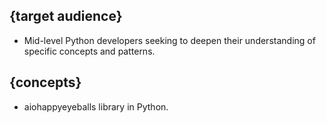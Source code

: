 ## {target audience}
- Mid-level Python developers seeking to deepen their understanding of specific concepts and patterns.

## {concepts}

- aiohappyeyeballs library in Python.
